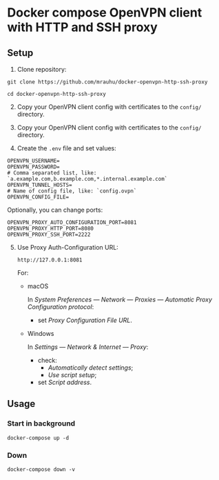# Docker compose OpenVPN client with HTTP and SSH proxy

## Setup

1. Clone repository:

```
git clone https://github.com/mrauhu/docker-openvpn-http-ssh-proxy
```

```
cd docker-openvpn-http-ssh-proxy
```

2. Copy your OpenVPN client config with certificates to the `config/` directory.

3. Copy your OpenVPN client config with certificates to the `config/` directory.

4. Create the `.env` file and set values:

```shell
OPENVPN_USERNAME=
OPENVPN_PASSWORD=
# Comma separated list, like: `a.example.com,b.example.com,*.internal.example.com`
OPENVPN_TUNNEL_HOSTS=
# Name of config file, like: `config.ovpn`
OPENVPN_CONFIG_FILE=
```

Optionally, you can change ports:

```shell
OPENVPN_PROXY_AUTO_CONFIGURATION_PORT=8081
OPENVPN_PROXY_HTTP_PORT=8080
OPENVPN_PROXY_SSH_PORT=2222
```

5. Use Proxy Auth-Configuration URL:

    ```
    http://127.0.0.1:8081
    ```
  
    For:

   * macOS
  
     In _System Preferences — Network — Proxies — Automatic Proxy Configuration protocol_:
     * set _Proxy Configuration File URL_.

   * Windows

     In _Settings — Network & Internet — Proxy_:
     
     * check:
       * _Automatically detect settings_;
       * _Use script setup_;
     * set _Script address_.

## Usage

### Start in background

```
docker-compose up -d
```

### Down

```
docker-compose down -v
```

